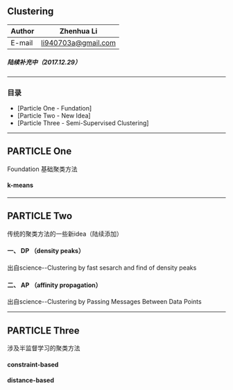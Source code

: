Clustering
-------
|Author|Zhenhua Li|
|---|---|
|E-mail|li940703a@gmail.com

##### 陆续补充中（2017.12.29）
****
### 目录
* [Particle One - Fundation]
* [Particle Two - New Idea]
* [Particle Three - Semi-Supervised Clustering]
****
##  PARTICLE One
Foundation
基础聚类方法
#### k-means
#### 
****
## PARTICLE Two
传统的聚类方法的一些新idea（陆续添加）
#### 一、 DP （density peaks）
出自science--Clustering by fast sesarch and find of density peaks
#### 二、 AP （affinity propagation）
出自science--Clustering by Passing Messages Between Data Points

****
## PARTICLE Three

涉及半监督学习的聚类方法
#### constraint-based

#### distance-based

